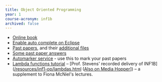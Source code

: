 ```yaml
---
title: Object Oriented Programming
year: 1
course-acronym: inf1b
archived: false
---
```


- [Online book](https://docs.oracle.com/javase/tutorial/)
- [Enable auto complete on Eclipse](https://stackoverflow.com/a/32621121)
- [Past papers](https://www.inf.ed.ac.uk/teaching/exam_papers/), and their [additional files](http://www.inf.ed.ac.uk/teaching/courses/inf1/op/oldprog.html)
- [Some past paper answers](https://tardis.ed.ac.uk/~qaisjp/exams/index.html)
- [Automarker service](https://groups.inf.ed.ac.uk/inf1-op/) - use this to mark your past papers
- [Lambda functions tutorial](/resources/inf1-op/lambdas.html)
– [Prof. Stevens' recorded delivery of INF1B]([/resources/inf1-op/lambdas.html](https://www.youtube.com/playlist?list=PLNFclWaZfiVKcXdPjMR9_-8Q4JwZdUxTX) \([Also on Media Hopper](https://media.ed.ac.uk/createdby/eyJpdiI6IjVYTFNUcEhoaHZLVmt3U3BJUjJWRXc9PSIsInZhbHVlIjoiTXhXcHJNeXNkSGY5c1VvUjJuUVV4QT09IiwibWFjIjoiNjRlMzMzZWNkMDQ2Y2Y0Yzg1MWQ3MTkwZjk1NTUwNzg0NjliNTFlYWIyMTgwMjc1OTY4NDYyY2MyMjhiMGExYiJ9)]\) – a supplement to Fiona McNiel's lectures. 
